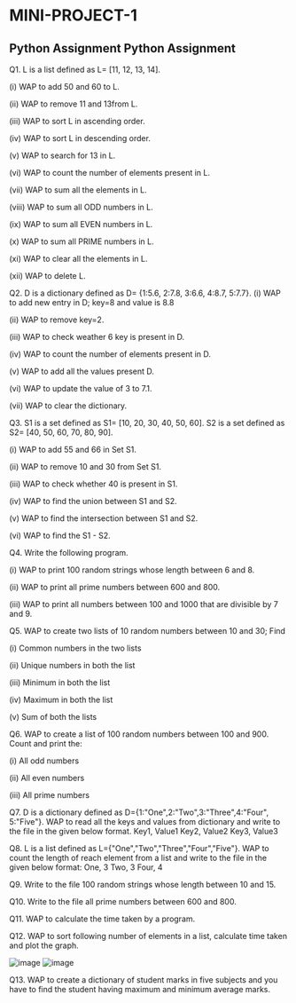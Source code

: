 # MINI-PROJECT-1
 Python Assignment
Python Assignment
-----------------------------------------------------------------------------------------------------------------------------
Q1. L is a list defined as L= [11, 12, 13, 14].

(i) WAP to add 50 and 60 to L.

(ii) WAP to remove 11 and 13from L.

(iii) WAP to sort L in ascending order.

(iv) WAP to sort L in descending order.

(v) WAP to search for 13 in L.

(vi) WAP to count the number of elements present in L.

(vii) WAP to sum all the elements in L.

(viii) WAP to sum all ODD numbers in L.

(ix) WAP to sum all EVEN numbers in L.

(x) WAP to sum all PRIME numbers in L.

(xi) WAP to clear all the elements in L.

(xii) WAP to delete L.

Q2. D is a dictionary defined as D= {1:5.6, 2:7.8, 3:6.6, 4:8.7, 5:7.7}.
(i) WAP to add new entry in D; key=8 and value is 8.8

(ii) WAP to remove key=2.

(iii) WAP to check weather 6 key is present in D.

(iv) WAP to count the number of elements present in D.

(v) WAP to add all the values present D.

(vi) WAP to update the value of 3 to 7.1.

(vii) WAP to clear the dictionary.

Q3. S1 is a set defined as S1= [10, 20, 30, 40, 50, 60].
 S2 is a set defined as S2= [40, 50, 60, 70, 80, 90].
 
(i) WAP to add 55 and 66 in Set S1.

(ii) WAP to remove 10 and 30 from Set S1.

(iii) WAP to check whether 40 is present in S1.

(iv) WAP to find the union between S1 and S2.

(v) WAP to find the intersection between S1 and S2.

(vi) WAP to find the S1 - S2.

Q4. Write the following program.

(i) WAP to print 100 random strings whose length between 6 and 8.

(ii) WAP to print all prime numbers between 600 and 800.

(iii) WAP to print all numbers between 100 and 1000 that are divisible by 7 and 9.

Q5. WAP to create two lists of 10 random numbers between 10 and 30; Find

(i) Common numbers in the two lists

(ii) Unique numbers in both the list

(iii) Minimum in both the list

(iv) Maximum in both the list

(v) Sum of both the lists

Q6. WAP to create a list of 100 random numbers between 100 and 900. Count and print the:

(i) All odd numbers

(ii) All even numbers

(iii) All prime numbers

Q7. D is a dictionary defined as D={1:"One",2:"Two",3:"Three",4:"Four", 5:"Five"}.
 WAP to read all the keys and values from dictionary and write to the file in the given below format.
Key1, Value1
Key2, Value2
Key3, Value3

Q8. L is a list defined as L={"One","Two","Three","Four","Five"}.
 WAP to count the length of reach element from a list and write to the file in the given below format:
One, 3
Two, 3
Four, 4

Q9. Write to the file 100 random strings whose length between 10 and 15.

Q10. Write to the file all prime numbers between 600 and 800.

Q11. WAP to calculate the time taken by a program.

Q12. WAP to sort following number of elements in a list, calculate time taken and plot the graph.

![image](https://github.com/user-attachments/assets/0150777c-4894-46fd-bd7a-fcb5e12eb6bf)
![image](https://github.com/user-attachments/assets/0e735631-cd50-4c9c-a6fe-e9fa4b732a7d)

Q13. WAP to create a dictionary of student marks in five subjects and you have to find the student having maximum and minimum average marks.
